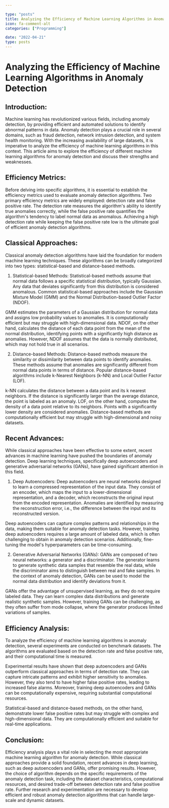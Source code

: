 ```yaml
---

type: "posts"
title: Analyzing the Efficiency of Machine Learning Algorithms in Anomaly Detection
icon: fa-comment-alt
categories: ["Programming"]

date: "2022-04-21"
type: posts
---
```





# Analyzing the Efficiency of Machine Learning Algorithms in Anomaly Detection

## Introduction:
Machine learning has revolutionized various fields, including anomaly detection, by providing efficient and automated solutions to identify abnormal patterns in data. Anomaly detection plays a crucial role in several domains, such as fraud detection, network intrusion detection, and system health monitoring. With the increasing availability of large datasets, it is imperative to analyze the efficiency of machine learning algorithms in this context. This article aims to explore the efficiency of different machine learning algorithms for anomaly detection and discuss their strengths and weaknesses.

## Efficiency Metrics:
Before delving into specific algorithms, it is essential to establish the efficiency metrics used to evaluate anomaly detection algorithms. Two primary efficiency metrics are widely employed: detection rate and false positive rate. The detection rate measures the algorithm's ability to identify true anomalies correctly, while the false positive rate quantifies the algorithm's tendency to label normal data as anomalous. Achieving a high detection rate while keeping the false positive rate low is the ultimate goal of efficient anomaly detection algorithms.

## Classical Approaches:
Classical anomaly detection algorithms have laid the foundation for modern machine learning techniques. These algorithms can be broadly categorized into two types: statistical-based and distance-based methods.

1. Statistical-based Methods:
Statistical-based methods assume that normal data follows a specific statistical distribution, typically Gaussian. Any data that deviates significantly from this distribution is considered anomalous. Common statistical-based approaches include the Gaussian Mixture Model (GMM) and the Normal Distribution-based Outlier Factor (NDOF).

GMM estimates the parameters of a Gaussian distribution for normal data and assigns low probability values to anomalies. It is computationally efficient but may struggle with high-dimensional data. NDOF, on the other hand, calculates the distance of each data point from the mean of the normal distribution, identifying points with a significantly high distance as anomalies. However, NDOF assumes that the data is normally distributed, which may not hold true in all scenarios.

2. Distance-based Methods:
Distance-based methods measure the similarity or dissimilarity between data points to identify anomalies. These methods assume that anomalies are significantly different from normal data points in terms of distance. Popular distance-based algorithms include k-Nearest Neighbors (k-NN) and Local Outlier Factor (LOF).

k-NN calculates the distance between a data point and its k nearest neighbors. If the distance is significantly larger than the average distance, the point is labeled as an anomaly. LOF, on the other hand, computes the density of a data point relative to its neighbors. Points with a significantly lower density are considered anomalies. Distance-based methods are computationally efficient but may struggle with high-dimensional and noisy datasets.

## Recent Advances:
While classical approaches have been effective to some extent, recent advances in machine learning have pushed the boundaries of anomaly detection. Deep learning techniques, specifically deep autoencoders and generative adversarial networks (GANs), have gained significant attention in this field.

1. Deep Autoencoders:
Deep autoencoders are neural networks designed to learn a compressed representation of the input data. They consist of an encoder, which maps the input to a lower-dimensional representation, and a decoder, which reconstructs the original input from the encoded representation. Anomalies are identified by measuring the reconstruction error, i.e., the difference between the input and its reconstructed version.

Deep autoencoders can capture complex patterns and relationships in the data, making them suitable for anomaly detection tasks. However, training deep autoencoders requires a large amount of labeled data, which is often challenging to obtain in anomaly detection scenarios. Additionally, fine-tuning the model's hyperparameters can be time-consuming.

2. Generative Adversarial Networks (GANs):
GANs are composed of two neural networks: a generator and a discriminator. The generator learns to generate synthetic data samples that resemble the real data, while the discriminator aims to distinguish between real and fake samples. In the context of anomaly detection, GANs can be used to model the normal data distribution and identify deviations from it.

GANs offer the advantage of unsupervised learning, as they do not require labeled data. They can learn complex data distributions and generate realistic synthetic samples. However, training GANs can be challenging, as they often suffer from mode collapse, where the generator produces limited variations of samples.

## Efficiency Analysis:
To analyze the efficiency of machine learning algorithms in anomaly detection, several experiments are conducted on benchmark datasets. The algorithms are evaluated based on the detection rate and false positive rate, and their computational time is measured.

Experimental results have shown that deep autoencoders and GANs outperform classical approaches in terms of detection rate. They can capture intricate patterns and exhibit higher sensitivity to anomalies. However, they also tend to have higher false positive rates, leading to increased false alarms. Moreover, training deep autoencoders and GANs can be computationally expensive, requiring substantial computational resources.

Statistical-based and distance-based methods, on the other hand, demonstrate lower false positive rates but may struggle with complex and high-dimensional data. They are computationally efficient and suitable for real-time applications.

## Conclusion:
Efficiency analysis plays a vital role in selecting the most appropriate machine learning algorithm for anomaly detection. While classical approaches provide a solid foundation, recent advances in deep learning, such as deep autoencoders and GANs, offer promising results. However, the choice of algorithm depends on the specific requirements of the anomaly detection task, including the dataset characteristics, computational resources, and desired trade-off between detection rate and false positive rate. Further research and experimentation are necessary to develop efficient and robust anomaly detection algorithms that can handle large-scale and dynamic datasets.